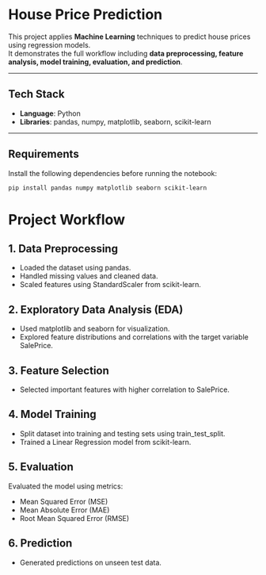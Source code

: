 # House Price Prediction

This project applies **Machine Learning** techniques to predict house prices using regression models.  
It demonstrates the full workflow including **data preprocessing, feature analysis, model training, evaluation, and prediction**.

---

## Tech Stack
- **Language**: Python  
- **Libraries**: pandas, numpy, matplotlib, seaborn, scikit-learn  

---

## Requirements

Install the following dependencies before running the notebook:

```bash
pip install pandas numpy matplotlib seaborn scikit-learn
```

# Project Workflow

## 1. Data Preprocessing
- Loaded the dataset using pandas.
- Handled missing values and cleaned data.
- Scaled features using StandardScaler from scikit-learn.

## 2. Exploratory Data Analysis (EDA)
- Used matplotlib and seaborn for visualization.
- Explored feature distributions and correlations with the target variable SalePrice.

## 3. Feature Selection
- Selected important features with higher correlation to SalePrice.

## 4. Model Training
- Split dataset into training and testing sets using train_test_split.
- Trained a Linear Regression model from scikit-learn.

## 5. Evaluation
Evaluated the model using metrics:
- Mean Squared Error (MSE)
- Mean Absolute Error (MAE)
- Root Mean Squared Error (RMSE)

## 6. Prediction
- Generated predictions on unseen test data.
